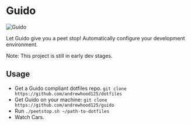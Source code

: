 Guido
========
![Guido](http://i.imgur.com/dCztLhK.jpg)

Let Guido give you a peet stop! Automatically configure your development
environment. 

Note: This project is still in early dev stages.


Usage
-----
  - Get a Guido compliant dotfiles repo. `git clone
    https://github.com/andrewhood125/dotfiles`
  - Get Guido on your machine: `git clone
    https://github.com/andrewhood125/guido`
  - Run `./peetstop.sh ~/path-to-dotfiles`
  - Watch Cars.
